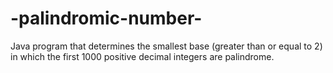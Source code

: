 # -palindromic-number-
Java  program  that  determines  the  smallest  base  (greater  than  or  equal  to  2)  in  which  the  first  1000  positive  decimal  integers  are  palindrome.

